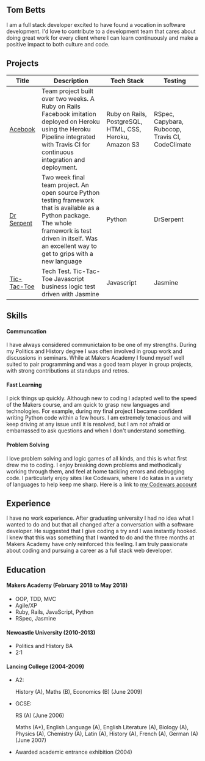 ## Tom Betts
I am a full stack developer excited to have found a vocation in software development. I'd love to contribute to a development team that cares about doing great work for every client where I can learn continuously and make a positive impact to both culture and code.
## Projects

| Title | Description | Tech Stack | Testing |
|---|---|---|---|
| [Acebook](https://github.com/julesnuggy/acebook-byte-3) | Team project built over two weeks. A Ruby on Rails Facebook imitation deployed on Heroku using the Heroku Pipeline integrated with Travis CI for continuous integration and deployment. | Ruby on Rails,  PostgreSQL, HTML, CSS, Heroku, Amazon S3  |  RSpec, Capybara, Rubocop, Travis CI, CodeClimate |
| [Dr Serpent](https://github.com/DrSerpent/DrSerpent) | Two week final team project. An open source Python testing framework that is available as a Python package. The whole framework is test driven in itself. Was an excellent way to get to grips with a new language | Python | DrSerpent |
| [Tic-Tac-Toe](https://github.com/T-Betts/tictactoe-javascript) | Tech Test. Tic-Tac-Toe Javascript business logic test driven with Jasmine | Javascript | Jasmine |

## Skills

#### Communcation

I have always considered communictaion to be one of my strengths. During my Politics and History degree I was often involved in group work and discussions in seminars. While at Makers Academy I found myself well suited to pair programming and was a good team player in group projects, with strong contributions at standups and retros.

#### Fast Learning

I pick things up quickly. Although new to coding I adapted well to the speed of the Makers course, and am quick to grasp new languages and technologies. For example, during my final project I became confident writing Python code within a few hours. I am extremely tenacious and will keep driving at any issue until it is resolved, but I am not afraid or embarrassed to ask questions and when I don't understand something.

#### Problem Solving

I love problem solving and logic games of all kinds, and this is what first drew me to coding. I enjoy breaking down problems and methodically working through them, and feel at home tackling errors and debugging code. I particularly enjoy sites like Codewars, where I do katas in a variety of languages to help keep me sharp. Here is a link to [my Codewars account](https://www.codewars.com/users/T-Betts)

## Experience

I have no work experience. After graduating university I had no idea what I wanted to do and but that all changed after a conversation with a software developer. He suggested that I give coding a try and I was instantly hooked. I knew that this was something that I wanted to do and the three months at Makers Academy have only reinforced this feeling. I am truly passionate about coding and pursuing a career as a full stack web developer.

## Education

#### Makers Academy (February 2018 to May 2018)

- OOP, TDD, MVC
- Agile/XP
- Ruby, Rails, JavaScript, Python
- RSpec, Jasmine

#### Newcastle University (2010-2013)

- Politics and History BA
- 2:1

#### Lancing College (2004-2009)

- A2:

  History (A), Maths (B), Economics (B) (June 2009)

- GCSE:

  RS (A) (June 2006)

  Maths (A*), English Language (A),
  English Literature (A), Biology (A), Physics (A),
  Chemistry (A), Latin (A), History (A), French (A),
  German (A) (June 2007)

- Awarded academic entrance exhibition (2004)
